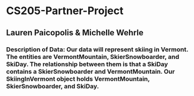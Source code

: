 # CS205-Partner-Project
## Lauren Paicopolis & Michelle Wehrle

### Description of Data: Our data will represent skiing in Vermont. The entities are VermontMountain, SkierSnowboarder, and SkiDay. The relationship between them is that a SkiDay contains a SkierSnowboarder and VermontMountain. Our SkiingInVermont object holds VermontMountain, SkierSnowboarder, and SkiDay.